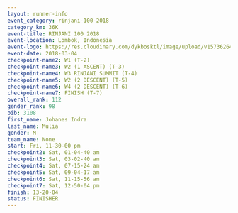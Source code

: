 ```yaml
---
layout: runner-info 
event_category: rinjani-100-2018 
category_km: 36K 
event-title: RINJANI 100 2018 
event-location: Lombok, Indonesia 
event-logo: https://res.cloudinary.com/dykbosktl/image/upload/v1573626435/Logo/Rinjani_eoufbh.png 
event-date: 2018-03-04 
checkpoint-name2: W1 (T-2) 
checkpoint-name3: W2 (1 ASCENT) (T-3) 
checkpoint-name4: W3 RINJANI SUMMIT (T-4) 
checkpoint-name5: W2 (2 DESCENT) (T-5) 
checkpoint-name6: W4 (2 DESCENT) (T-6) 
checkpoint-name7: FINISH (T-7) 
overall_rank: 112
gender_rank: 98
bib: 3108
first_name: Johanes Indra
last_name: Mulia
gender: M
team_name: None
start: Fri, 11-30-00 pm
checkpoint2: Sat, 01-04-40 am
checkpoint3: Sat, 03-02-40 am
checkpoint4: Sat, 07-15-24 am
checkpoint5: Sat, 09-04-17 am
checkpoint6: Sat, 11-15-56 am
checkpoint7: Sat, 12-50-04 pm
finish: 13-20-04
status: FINISHER
---
```

